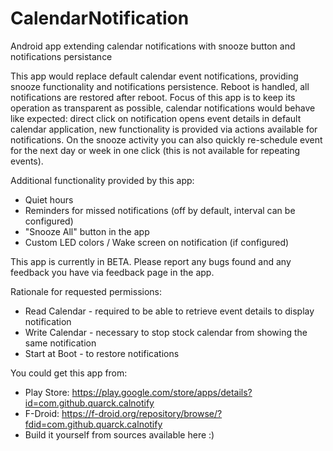 # CalendarNotification
Android app extending calendar notifications with snooze button and notifications persistance

This app would replace default calendar event notifications, providing snooze functionality and notifications persistence. Reboot is handled, all notifications are restored after reboot. Focus of this app is to keep its operation as transparent as possible, calendar notifications would behave like expected: direct click on notification opens event details in default calendar application, new functionality is provided via actions available for notifications.
On the snooze activity you can also quickly re-schedule event for the next day or week in one click (this is not available for repeating events).

Additional functionality provided by this app: 
* Quiet hours
* Reminders for missed notifications (off by default, interval can be configured)
* "Snooze All" button in the app
* Custom LED colors / Wake screen on notification (if configured)

This app is currently in BETA. Please report any bugs found and any feedback you have via feedback page in the app.

Rationale for requested permissions: 
* Read Calendar - required to be able to retrieve event details to display notification
* Write Calendar - necessary to stop stock calendar from showing the same notification 
* Start at Boot - to restore notifications

You could get this app from:
* Play Store: https://play.google.com/store/apps/details?id=com.github.quarck.calnotify
* F-Droid: https://f-droid.org/repository/browse/?fdid=com.github.quarck.calnotify
* Build it yourself from sources available here :) 
